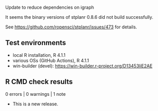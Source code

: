 Update to reduce dependencies on igraph

It seems the binary versions of stplanr 0.8.6 did not build successfully.

See https://github.com/ropensci/stplanr/issues/473 for details.

## Test environments

* local R installation, R 4.1.1
* various OSs (GitHub Actions), R 4.1.1
* win-builder (devel): https://win-builder.r-project.org/D13453liE2AE

## R CMD check results

0 errors | 0 warnings | 1 note

* This is a new release.
